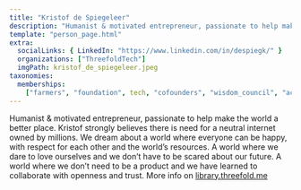 ```yaml
---
title: "Kristof de Spiegeleer"
description: "Humanist & motivated entrepreneur, passionate to help make the world a better place. Kristof strongly believes...."
template: "person_page.html"
extra:
  socialLinks: { LinkedIn: "https://www.linkedin.com/in/despiegk/" }
  organizations: ["ThreefoldTech"]
  imgPath: kristof_de_spiegeleer.jpeg
taxonomies:
  memberships:
    ["farmers", "foundation", tech, "cofounders", "wisdom_council", "aci_members", technology_council,]
---
```


Humanist & motivated entrepreneur, passionate to help make the world a better place. Kristof strongly believes there is need for a neutral internet owned by millions. We dream about a world where everyone can be happy, with respect for each other and the world’s resources. A world where we dare to love ourselves and we don’t have to be scared about our future. A world where we don’t need to be a product and we have learned to collaborate with openness and trust.
More info on [library.threefold.me](https://library.threefold.me/info/threefold#/kristof)
